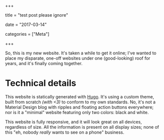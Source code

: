 +++

title = "test post please ignore"

date = "2017-03-14"

categories = ["Meta"]

+++

So, this is my new website. It's taken a while to get it online; I've
wanted to place my disparate, one-off websites under one
(good-looking) roof for years, and it's finally coming together.

<!--more-->

# Technical details

This website is statically generated with
[Hugo](http://gohugo.io/). It's using a custom theme, built from
scratch _(with <3)_ to conform to my own standards. No, it's not a
Material Design blog with ripples and floating action buttons
everywhere; nor is it a "minimal" website featuring only two colors:
black and white.

This website is fully responsive, and it will look great on all
devices, regardless of size. All the information is present on all
display sizes; none of this "eh, nobody _really_ wants to see
<whatever> on a phone" business.

